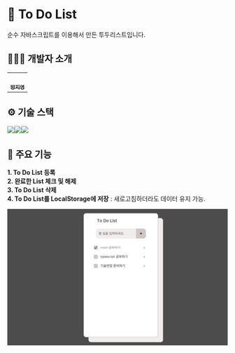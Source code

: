 # 📔 To Do List

순수 자바스크립트를 이용해서 만든 투두리스트입니다.

## 👩🏻‍💻 개발자 소개

<table>
  <tbody>
    <tr>
      <td align="center"><a href="https://github.com/ziiYOU/"><img src="https://avatars.githubusercontent.com/u/112477905?v=4" width="100px;" alt=""/><br /><sub><b> 방지영 </b></sub></a><br /></td>
    </tr>
  </tbody>
</table>

## ⚙️ 기술 스택

<img src="https://img.shields.io/badge/Html5-E34F26?style=for-the-badge&logo=html5&logoColor=white"><img src="https://img.shields.io/badge/Css3-1572B6?style=for-the-badge&logo=css3&logoColor=white"><img src="https://img.shields.io/badge/Javascript-F7DF1E?style=for-the-badge&logo=javascript&logoColor=white">

## 📌 주요 기능

**1. To Do List 등록** <br/>
**2. 완료한 List 체크 및 해제** <br/>
**3. To Do List 삭제** <br/>
**4. To Do List를 LocalStorage에 저장** : 새로고침하더라도 데이터 유지 가능.<br/>

![Todo List](public/ToDoList.png)
